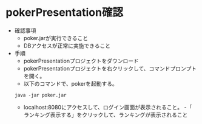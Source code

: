 pokerPresentation確認
=========================
- 確認事項
  - poker.jarが実行できること
  - DBアクセスが正常に実施できること
- 手順
  - pokerPresentationプロジェクトをダウンロード
  - pokerPresentationプロジェクトを右クリックして、コマンドプロンプトを開く。
  - 以下のコマンドで、pokerを起動する。
  ```
  java -jar poker.jar
  ```
  - localhost:8080にアクセスして、ログイン画面が表示されること。
  -「 ランキング表示する」をクリックして、ランキングが表示されること
